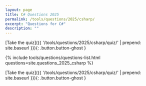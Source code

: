 ```yaml
---
layout: page
title: C# Questions 2025
permalink: /tools/questions/2025/csharp/
excerpt: "Questions for C#"
description: ""
---
```


[Take the quiz]({{ '/tools/questions/2025/csharp/quiz/'  | prepend: site.baseurl }}){: .button.button-ghost }

{% include tools/questions/questions-list.html questions=site.questions_2025_csharp %}

[Take the quiz]({{ '/tools/questions/2025/csharp/quiz/'  | prepend: site.baseurl }}){: .button.button-ghost }
